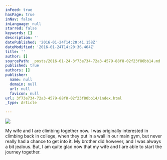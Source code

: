 ```yaml
---
inFeed: true
hasPage: true
inNav: false
inLanguage: null
starred: false
keywords: []
description: ''
datePublished: '2016-01-24T14:20:41.158Z'
dateModified: '2016-01-24T14:20:36.464Z'
title: ''
author: []
sourcePath: _posts/2016-01-24-3f73e734-72a3-4579-88f8-02f23f80bb14.md
published: true
authors: []
publisher:
  name: null
  domain: null
  url: null
  favicon: null
url: 3f73e734-72a3-4579-88f8-02f23f80bb14/index.html
_type: Article

---
```

![](https://the-grid-user-content.s3-us-west-2.amazonaws.com/752921d7-6b6e-4e1e-bbcd-cb417633bdc7.jpg)

My wife and I are climbing together now. I was originally interested in climbing back in college, when they put in a wall in our main gym, but never really had a chance to get into it. My brother did however, and I was always a bit jealous. But, I am quite glad now that my wife and I are able to start the journey together.